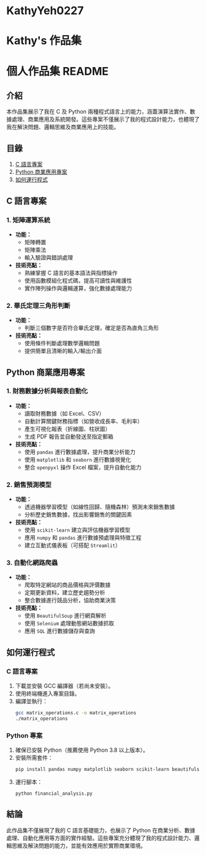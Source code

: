 # KathyYeh0227
# Kathy's 作品集
# 個人作品集 README

## 介紹
本作品集展示了我在 C 及 Python 兩種程式語言上的能力，涵蓋演算法實作、數據處理、商業應用及系統開發。這些專案不僅展示了我的程式設計能力，也體現了我在解決問題、邏輯思維及商業應用上的技能。

## 目錄
1. [C 語言專案](#c-語言專案)
2. [Python 商業應用專案](#python-商業應用專案)
3. [如何運行程式](#如何運行程式)

## C 語言專案
### 1. 矩陣運算系統
- **功能：**
  - 矩陣轉置
  - 矩陣乘法
  - 輸入驗證與錯誤處理
- **技術亮點：**
  - 熟練掌握 C 語言的基本語法與指標操作
  - 使用函數模組化程式碼，提高可讀性與維護性
  - 實作陣列操作與邏輯運算，強化數據處理能力

### 2. 畢氏定理三角形判斷
- **功能：**
  - 判斷三個數字是否符合畢氏定理，確定是否為直角三角形
- **技術亮點：**
  - 使用條件判斷處理數學邏輯問題
  - 提供簡單且清晰的輸入/輸出介面

## Python 商業應用專案
### 1. 財務數據分析與報表自動化
- **功能：**
  - 讀取財務數據（如 Excel、CSV）
  - 自動計算關鍵財務指標（如營收成長率、毛利率）
  - 產生可視化報表（折線圖、柱狀圖）
  - 生成 PDF 報告並自動發送至指定郵箱
- **技術亮點：**
  - 使用 `pandas` 進行數據處理，提升商業分析能力
  - 使用 `matplotlib` 和 `seaborn` 進行數據視覺化
  - 整合 `openpyxl` 操作 Excel 檔案，提升自動化能力
  
### 2. 銷售預測模型
- **功能：**
  - 透過機器學習模型（如線性回歸、隨機森林）預測未來銷售數據
  - 分析歷史銷售數據，找出影響銷售的關鍵因素
- **技術亮點：**
  - 使用 `scikit-learn` 建立與評估機器學習模型
  - 應用 `numpy` 和 `pandas` 進行數據預處理與特徵工程
  - 建立互動式儀表板（可搭配 `Streamlit`）

### 3. 自動化網路爬蟲
- **功能：**
  - 爬取特定網站的商品價格與評價數據
  - 定期更新資料，建立歷史趨勢分析
  - 整合數據進行競品分析，協助商業決策
- **技術亮點：**
  - 使用 `BeautifulSoup` 進行網頁解析
  - 使用 `Selenium` 處理動態網站數據抓取
  - 應用 `SQL` 進行數據儲存與查詢

## 如何運行程式
### C 語言專案
1. 下載並安裝 GCC 編譯器（若尚未安裝）。
2. 使用終端機進入專案目錄。
3. 編譯並執行：
   ```bash
   gcc matrix_operations.c -o matrix_operations
   ./matrix_operations
   ```

### Python 專案
1. 確保已安裝 Python（推薦使用 Python 3.8 以上版本）。
2. 安裝所需套件：
   ```bash
   pip install pandas numpy matplotlib seaborn scikit-learn beautifulsoup4 selenium openpyxl
   ```
3. 運行腳本：
   ```bash
   python financial_analysis.py
   ```

## 結論
此作品集不僅展現了我的 C 語言基礎能力，也展示了 Python 在商業分析、數據處理、自動化應用等方面的實作經驗。這些專案充分體現了我的程式設計能力、邏輯思維及解決問題的能力，並能有效應用於實際商業環境。

